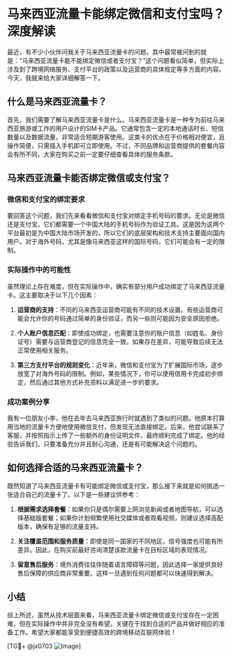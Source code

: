 # 马来西亚流量卡能绑定微信和支付宝吗？深度解读

最近，有不少小伙伴问我关于马来西亚流量卡的问题，其中最常被问到的就是：“马来西亚流量卡能不能绑定微信或者支付宝？”这个问题看似简单，但实际上涉及到了跨境网络服务、支付平台的政策以及运营商的具体规定等多方面的内容。今天，我就来给大家详细解答一下。

## 什么是马来西亚流量卡？

首先，我们需要了解马来西亚流量卡是什么。马来西亚流量卡是一种专为前往马来西亚旅游或工作的用户设计的SIM卡产品。它通常包含一定的本地通话时长、短信数量以及数据流量，非常适合短期游客使用。这类卡的优点在于价格相对便宜，且操作简便，只需插入手机即可立即使用。不过，不同品牌和运营商提供的套餐内容会有所不同，大家在购买之前一定要仔细查看具体的服务条款。

## 马来西亚流量卡能否绑定微信或支付宝？

### 微信和支付宝的绑定要求

要回答这个问题，我们先来看看微信和支付宝对绑定手机号码的要求。无论是微信还是支付宝，它们都需要一个中国大陆的手机号码作为验证工具。这是因为这两个平台最初是为中国大陆市场开发的，所以它们的底层架构和技术支持主要面向国内用户。对于海外号码，尤其是像马来西亚这样的国际号码，它们可能会有一定的限制。

### 实际操作中的可能性

虽然理论上存在难度，但在实际操作中，确实有部分用户成功绑定了马来西亚流量卡。这主要取决于以下几个因素：

1. **运营商的支持**：不同的马来西亚运营商可能有不同的技术设置。有些运营商可能会允许你的号码通过简单的身份验证，而另一些则可能因为安全原因拒绝。
   
2. **个人账户信息匹配**：即使成功绑定，也需要注意你的账户信息（如姓名、身份证号）需要与运营商登记的信息完全一致。如果存在差异，可能导致后续无法正常使用相关服务。

3. **第三方支付平台的规则变化**：近年来，微信和支付宝为了扩展国际市场，逐步放宽了对海外号码的限制。例如，某些情况下，你可以使用信用卡完成初步绑定，然后通过其他方式补充资料以满足进一步的要求。

### 成功案例分享

我有一位朋友小李，他在去年去马来西亚旅行时就遇到了类似的问题。他原本打算用当地的流量卡方便地使用微信支付，但发现无法直接绑定。后来，他尝试联系了客服，并按照指示上传了一些额外的身份证明文件，最终顺利完成了绑定。他的经验告诉我们，只要准备充分并且耐心沟通，还是有可能解决这个问题的。

## 如何选择合适的马来西亚流量卡？

既然知道了马来西亚流量卡有可能绑定微信或支付宝，那么接下来就是如何挑选一张适合自己的流量卡了。以下是一些建议供参考：

1. **根据需求选择套餐**：如果你只是偶尔需要上网浏览新闻或者地图导航，可以选择基础版套餐；如果你计划频繁使用社交媒体或者观看视频，则建议选择高配版本，确保有足够的流量支持。

2. **关注覆盖范围和服务质量**：即使是同一国家的不同地区，信号强度也可能有所差异。因此，在购买前最好咨询清楚该款流量卡在目标区域的表现情况。

3. **留意售后服务**：境外消费往往伴随着语言障碍等问题，因此选择一家提供良好售后保障的供应商非常重要。这样一旦遇到任何问题都可以快速得到解决。

## 小结

综上所述，虽然从技术层面来看，马来西亚流量卡绑定微信或支付宝存在一定困难，但在实际操作中并非完全没有希望。关键在于找到合适的产品并做好相应的准备工作。希望大家都能享受到便捷高效的跨境移动互联网体验！

[TG💪+ @jx0703 ![Image](https://github.com/user-attachments/assets/dbca1d08-cadb-493c-b0ec-ad6f7a83f270)]